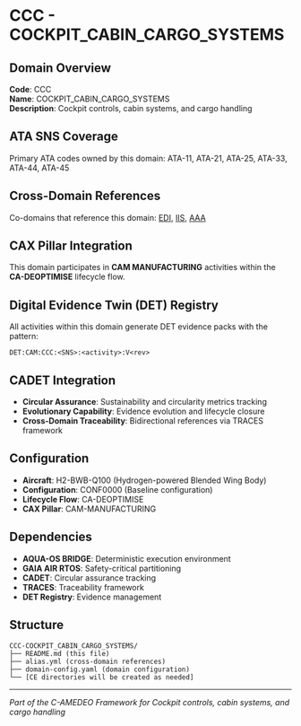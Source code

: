 # CCC - COCKPIT_CABIN_CARGO_SYSTEMS

## Domain Overview
**Code**: CCC  
**Name**: COCKPIT_CABIN_CARGO_SYSTEMS  
**Description**: Cockpit controls, cabin systems, and cargo handling

## ATA SNS Coverage
Primary ATA codes owned by this domain:
ATA-11, ATA-21, ATA-25, ATA-33, ATA-44, ATA-45

## Cross-Domain References
Co-domains that reference this domain:
[EDI](../EDI-*/), [IIS](../IIS-*/), [AAA](../AAA-*/)

## CAX Pillar Integration
This domain participates in **CAM MANUFACTURING** activities within the **CA-DEOPTIMISE** lifecycle flow.

## Digital Evidence Twin (DET) Registry
All activities within this domain generate DET evidence packs with the pattern:
```
DET:CAM:CCC:<SNS>:<activity>:V<rev>
```

## CADET Integration
- **Circular Assurance**: Sustainability and circularity metrics tracking
- **Evolutionary Capability**: Evidence evolution and lifecycle closure
- **Cross-Domain Traceability**: Bidirectional references via TRACES framework

## Configuration
- **Aircraft**: H2-BWB-Q100 (Hydrogen-powered Blended Wing Body)
- **Configuration**: CONF0000 (Baseline configuration)
- **Lifecycle Flow**: CA-DEOPTIMISE
- **CAX Pillar**: CAM-MANUFACTURING

## Dependencies
- **AQUA-OS BRIDGE**: Deterministic execution environment
- **GAIA AIR RTOS**: Safety-critical partitioning
- **CADET**: Circular assurance tracking
- **TRACES**: Traceability framework
- **DET Registry**: Evidence management

## Structure
```
CCC-COCKPIT_CABIN_CARGO_SYSTEMS/
├── README.md (this file)
├── alias.yml (cross-domain references)
├── domain-config.yaml (domain configuration)
└── [CE directories will be created as needed]
```

---
*Part of the C-AMEDEO Framework for Cockpit controls, cabin systems, and cargo handling*